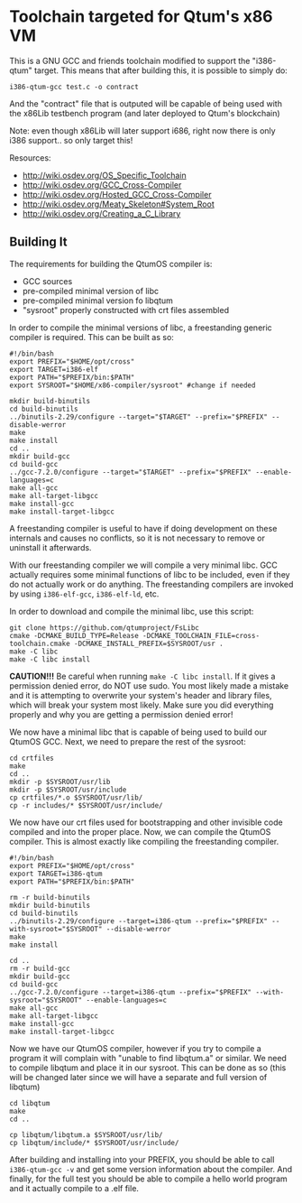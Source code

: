 # Toolchain targeted for Qtum's x86 VM

This is a GNU GCC and friends toolchain modified to support the "i386-qtum" target. This means that after building this, it is possible to simply do:

    i386-qtum-gcc test.c -o contract

And the "contract" file that is outputed will be capable of being used with the x86Lib testbench program (and later deployed to Qtum's blockchain)

Note: even though x86Lib will later support i686, right now there is only i386 support.. so only target this! 

Resources:

* http://wiki.osdev.org/OS_Specific_Toolchain
* http://wiki.osdev.org/GCC_Cross-Compiler
* http://wiki.osdev.org/Hosted_GCC_Cross-Compiler
* http://wiki.osdev.org/Meaty_Skeleton#System_Root
* http://wiki.osdev.org/Creating_a_C_Library

## Building It

The requirements for building the QtumOS compiler is:

* GCC sources
* pre-compiled minimal version of libc
* pre-compiled minimal version fo libqtum
* "sysroot" properly constructed with crt files assembled

In order to compile the minimal versions of libc, a freestanding generic compiler is required. This can be built as so:

    #!/bin/bash
    export PREFIX="$HOME/opt/cross"
    export TARGET=i386-elf
    export PATH="$PREFIX/bin:$PATH"
    export SYSROOT="$HOME/x86-compiler/sysroot" #change if needed

    mkdir build-binutils
    cd build-binutils
    ../binutils-2.29/configure --target="$TARGET" --prefix="$PREFIX" --disable-werror
    make
    make install
    cd ..
    mkdir build-gcc
    cd build-gcc
    ../gcc-7.2.0/configure --target="$TARGET" --prefix="$PREFIX" --enable-languages=c
    make all-gcc
    make all-target-libgcc
    make install-gcc
    make install-target-libgcc

A freestanding compiler is useful to have if doing development on these internals and causes no conflicts, so it is not necessary to remove or uninstall it afterwards.

With our freestanding compiler we will compile a very minimal libc. GCC actually requires some minimal functions of libc to be included, even if they do not actually work or do anything. The freestanding compilers are invoked by using `i386-elf-gcc`, `i386-elf-ld`, etc. 

In order to download and compile the minimal libc, use this script:

    git clone https://github.com/qtumproject/FsLibc
    cmake -DCMAKE_BUILD_TYPE=Release -DCMAKE_TOOLCHAIN_FILE=cross-toolchain.cmake -DCMAKE_INSTALL_PREFIX=$SYSROOT/usr .
    make -C libc
    make -C libc install

**CAUTION!!!** Be careful when running `make -C libc install`. If it gives a permission denied error, do NOT use sudo. You most likely made a mistake and it is attempting to overwrite your system's header and library files, which will break your system most likely. Make sure you did everything properly and why you are getting a permission denied error! 

We now have a minimal libc that is capable of being used to build our QtumOS GCC. Next, we need to prepare the rest of the sysroot:

    cd crtfiles
    make
    cd ..
    mkdir -p $SYSROOT/usr/lib
    mkdir -p $SYSROOT/usr/include
    cp crtfiles/*.o $SYSROOT/usr/lib/
    cp -r includes/* $SYSROOT/usr/include/

We now have our crt files used for bootstrapping and other invisible code compiled and into the proper place. Now, we can compile the QtumOS compiler. This is almost exactly like compiling the freestanding compiler.

    #!/bin/bash
    export PREFIX="$HOME/opt/cross"
    export TARGET=i386-qtum
    export PATH="$PREFIX/bin:$PATH"

    rm -r build-binutils
    mkdir build-binutils
    cd build-binutils
    ../binutils-2.29/configure --target=i386-qtum --prefix="$PREFIX" --with-sysroot="$SYSROOT" --disable-werror
    make
    make install

    cd ..
    rm -r build-gcc
    mkdir build-gcc
    cd build-gcc
    ../gcc-7.2.0/configure --target=i386-qtum --prefix="$PREFIX" --with-sysroot="$SYSROOT" --enable-languages=c
    make all-gcc
    make all-target-libgcc
    make install-gcc
    make install-target-libgcc

Now we have our QtumOS compiler, however if you try to compile a program it will complain with "unable to find libqtum.a" or similar. We need to compile libqtum and place it in our sysroot. This can be done as so (this will be changed later since we will have a separate and full version of libqtum)

    cd libqtum
    make
    cd ..

    cp libqtum/libqtum.a $SYSROOT/usr/lib/
    cp libqtum/include/* $SYSROOT/usr/include/


After building and installing into your PREFIX, you should be able to call `i386-qtum-gcc -v` and get some version information about the compiler. And finally, for the full test you should be able to compile a hello world program and it actually compile to a .elf file. 

